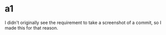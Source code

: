 # a1
I didn't originally see the requirement to take a screenshot of a commit, so I made this for that reason.
